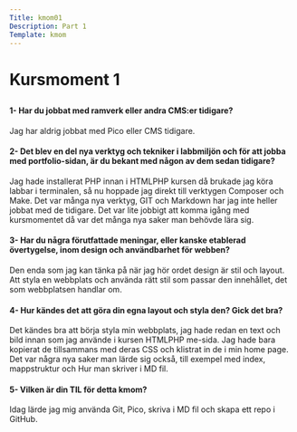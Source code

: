 ```yaml
---
Title: kmom01
Description: Part 1
Template: kmom
---
```



<div class="kmom-content">

<h1> Kursmoment 1 </h1>
<h2></h2>
<h3></h3>
<h4>1- Har du jobbat med ramverk eller andra CMS:er tidigare?</h4>
<p> Jag har aldrig jobbat med Pico eller CMS tidigare. </p>

<h4>2- Det blev en del nya verktyg och tekniker i labbmiljön och för att jobba med portfolio-sidan, är du bekant med någon av dem sedan tidigare? </h4>
<p> Jag hade installerat PHP innan i HTMLPHP kursen då brukade jag köra labbar i terminalen, så nu hoppade jag direkt till verktygen Composer och Make. Det var många nya verktyg, GIT och Markdown har jag inte heller jobbat med de tidigare. Det var lite jobbigt att komma igång med kursmomentet då var det många nya saker man behövde lära sig. </p>

<h4>3- Har du några förutfattade meningar, eller kanske etablerad övertygelse, inom design och användbarhet för webben? 
</h4>
<p>Den enda som jag kan tänka på när jag hör ordet design är stil och layout. Att styla en webbplats och använda rätt stil som passar den innehållet, det som webbplatsen handlar om.  </p>  

<h4>4- Hur kändes det att göra din egna layout och styla den? Gick det bra?</h4>
<p>Det kändes bra att börja styla min webbplats, jag hade redan en text och bild innan som jag använde i kursen HTMLPHP me-sida. Jag hade bara kopierat de tillsammans med deras CSS och klistrat in de i min home page. Det var några nya saker man lärde sig också, till exempel med index, mappstruktur och Hur man skriver i MD fil. </p>

<h4> 5- Vilken är din TIL för detta kmom?</h4>
<p>Idag lärde jag mig använda Git, Pico, skriva i MD fil och skapa ett repo i GitHub. </p>

</div>